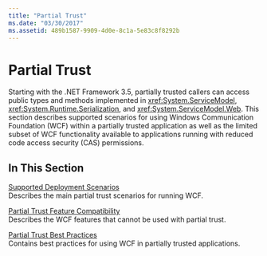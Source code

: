 ```yaml
---
title: "Partial Trust"
ms.date: "03/30/2017"
ms.assetid: 489b1587-9909-4d0e-8c1a-5e83c8f8292b
---
```

# Partial Trust

Starting with the .NET Framework 3.5, partially trusted callers can access public types and methods implemented in <xref:System.ServiceModel>, <xref:System.Runtime.Serialization>, and <xref:System.ServiceModel.Web>. This section describes supported scenarios for using Windows Communication Foundation (WCF) within a partially trusted application as well as the limited subset of WCF functionality available to applications running with reduced code access security (CAS) permissions.  
  
## In This Section  
 [Supported Deployment Scenarios](supported-deployment-scenarios.md)  
 Describes the main partial trust scenarios for running WCF.  
  
 [Partial Trust Feature Compatibility](partial-trust-feature-compatibility.md)  
 Describes the WCF features that cannot be used with partial trust.  
  
 [Partial Trust Best Practices](partial-trust-best-practices.md)  
 Contains best practices for using WCF in partially trusted applications.
